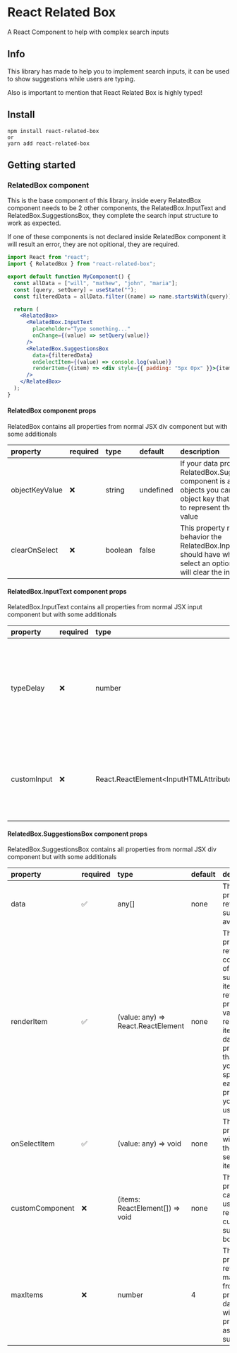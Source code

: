 # React Related Box

A React Component to help with complex search inputs

## Info

This library has made to help you to implement search inputs, it can be used to show suggestions while users are typing.

Also is important to mention that React Related Box is highly typed!

## Install

```shell
npm install react-related-box
or
yarn add react-related-box
```

## Getting started

### RelatedBox component

This is the base component of this library, inside every RelatedBox component needs to be 2 other components, the RelatedBox.InputText and RelatedBox.SuggestionsBox, they complete the search input structure to work as expected.

If one of these components is not declared inside RelatedBox component it will result an error, they are not opitional, they are required.

```jsx
import React from "react";
import { RelatedBox } from "react-related-box";

export default function MyComponent() {
  const allData = ["will", "mathew", "john", "maria"];
  const [query, setQuery] = useState("");
  const filteredData = allData.filter((name) => name.startsWith(query));

  return (
    <RelatedBox>
      <RelatedBox.InputText
        placeholder="Type something..."
        onChange={(value) => setQuery(value)}
      />
      <RelatedBox.SuggestionsBox
        data={filteredData}
        onSelectItem={(value) => console.log(value)}
        renderItem={(item) => <div style={{ padding: "5px 0px" }}>{item}</div>}
      />
    </RelatedBox>
  );
}
```

#### RelatedBox component props

RelatedBox contains all properties from normal JSX div component but with some additionals

| property       | required | type    | default   | description                                                                                                                                                       |
| :------------- | :------- | :------ | :-------- | :---------------------------------------------------------------------------------------------------------------------------------------------------------------- |
| objectKeyValue | ❌       | string  | undefined | If your data prop from RelatedBox.SuggestionsBox component is an array of objects you can specify the object key that can be used to represent the selected value |
| clearOnSelect  | ❌       | boolean | false     | This property refers to what behavior the RelatedBox.InputText should have when user select an option, if true it will clear the input value                      |

#### RelatedBox.InputText component props

RelatedBox.InputText contains all properties from normal JSX input component but with some additionals

| property    | required | type                                                      | default | description                                                                                       |
| :---------- | :------- | :-------------------------------------------------------- | :------ | :------------------------------------------------------------------------------------------------ |
| typeDelay   | ❌       | number                                                    | 600     | This property refers to the delay when user types something, if you do not want delay put it to 0 |
| customInput | ❌       | React.ReactElement<InputHTMLAttributes<HTMLInputElement>> | none    | If you want a custom text input you can use this property to create a custom input                |

#### RelatedBox.SuggestionsBox component props

RelatedBox.SuggestionsBox contains all properties from normal JSX div component but with some additionals

| property        | required | type                                                           | default | description                                                                                                                                                                                 |
| :-------------- | :------- | :------------------------------------------------------------- | :------ | :------------------------------------------------------------------------------------------------------------------------------------------------------------------------------------------ |
| data            | ✅       | any[]                                                          | none    | This property refers to suggestions availables                                                                                                                                              |
| renderItem      | ✅       | (value: any) => React.ReactElement                             | none    | This property refers to the component of each suggestion item, it return a property value that represent a item from data property, that way you can specify each property you want to use. |
| onSelectItem    | ✅       | (value: any) => void                                           | none    | This property will return the selected item                                                                                                                                                 |
| customComponent | ❌       | (items: ReactElement<RelatedBoxSuggestionItemProps>[]) => void | none    | This property can be used to render a custom suggestion box                                                                                                                                 |
| maxItems        | ❌       | number                                                         | 4       | This property refers to the max items from property data that will be presented as suggestions                                                                                              |
